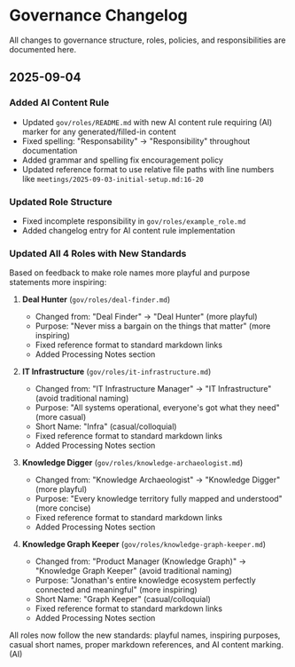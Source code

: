 # Governance Changelog

All changes to governance structure, roles, policies, and responsibilities are documented here.

## 2025-09-04

### Added AI Content Rule
- Updated `gov/roles/README.md` with new AI content rule requiring (AI) marker for any generated/filled-in content
- Fixed spelling: "Responsability" → "Responsibility" throughout documentation
- Added grammar and spelling fix encouragement policy
- Updated reference format to use relative file paths with line numbers like `meetings/2025-09-03-initial-setup.md:16-20`

### Updated Role Structure
- Fixed incomplete responsibility in `gov/roles/example_role.md`
- Added changelog entry for AI content rule implementation

### Updated All 4 Roles with New Standards
Based on feedback to make role names more playful and purpose statements more inspiring:

1. **Deal Hunter** (`gov/roles/deal-finder.md`)
   - Changed from: "Deal Finder" → "Deal Hunter" (more playful)
   - Purpose: "Never miss a bargain on the things that matter" (more inspiring)
   - Fixed reference format to standard markdown links
   - Added Processing Notes section

2. **IT Infrastructure** (`gov/roles/it-infrastructure.md`)
   - Changed from: "IT Infrastructure Manager" → "IT Infrastructure" (avoid traditional naming)
   - Purpose: "All systems operational, everyone's got what they need" (more casual)
   - Short Name: "Infra" (casual/colloquial)
   - Fixed reference format to standard markdown links
   - Added Processing Notes section

3. **Knowledge Digger** (`gov/roles/knowledge-archaeologist.md`)
   - Changed from: "Knowledge Archaeologist" → "Knowledge Digger" (more playful)
   - Purpose: "Every knowledge territory fully mapped and understood" (more concise)
   - Fixed reference format to standard markdown links
   - Added Processing Notes section

4. **Knowledge Graph Keeper** (`gov/roles/knowledge-graph-keeper.md`)
   - Changed from: "Product Manager (Knowledge Graph)" → "Knowledge Graph Keeper" (avoid traditional naming)
   - Purpose: "Jonathan's entire knowledge ecosystem perfectly connected and meaningful" (more inspiring)
   - Short Name: "Graph Keeper" (casual/colloquial)
   - Fixed reference format to standard markdown links
   - Added Processing Notes section

All roles now follow the new standards: playful names, inspiring purposes, casual short names, proper markdown references, and AI content marking. (AI)